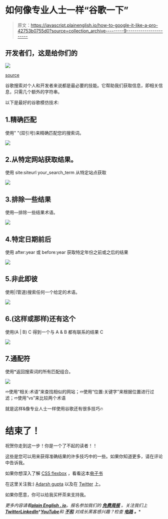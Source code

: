 # 如何像专业人士一样“谷歌一下”

> 原文：<https://javascript.plainenglish.io/how-to-google-it-like-a-pro-42753b0755d0?source=collection_archive---------9----------------------->

## 开发者们，这是给你们的

![](img/3fb8b52b6aed2d22c02c8dffb37af2a4.png)

[source](https://www.pexels.com/photo/orange-safety-ring-on-man-shoulder-near-body-of-water-319930/)

谷歌搜索对个人和开发者来说都是最必要的技能。它帮助我们获取信息，即相关信息，只需几个额外的字符串。

以下是最好的谷歌模仿技术:

## 1.精确匹配

使用" "(双引号)来精确匹配您的搜索词。

![](img/151b901e155ea15d84b75571f99a739b.png)

## 2.从特定网站获取结果。

使用 site:siteurl your_search_term 从特定站点获取

![](img/2a5dbcf5d498a7c932f3694a91822ce0.png)

## 3.排除一些结果

使用—排除一些结果术语。

![](img/e12a1c4b3b497486fe1f9abfbb99a925.png)

## 4.特定日期前后

使用 after:year 或 before:year 获取特定年份之前或之后的结果

![](img/bc4125a35f355562c93f003d2d4706cb.png)

## 5.非此即彼

使用|(管道)搜索任何一个给定的术语。

![](img/b4d0bc131c93058c68606d3c920ce280.png)

## 6.(这样或那样)还有这个

使用(A | B) C 得到一个与 A & B 都有联系的结果 C

![](img/a0c8bfdf2f0a103589b9505e74277a33.png)

## 7.通配符

使用*返回搜索词的所有匹配组合。

![](img/0fac7b1bf48920db786c966f58e7a192.png)

➱使用“相关:术语”来查找相似的网站；➱使用“位置:关键字”来根据位置进行过滤；➱使用“vs”来比较两个术语

就是这样&像专业人士一样使用谷歌还有很多技巧🔥

# 结束了！

祝贺你走到这一步！你是一个了不起的读者！！

这些是您可以用来获得准确结果的许多技巧中的一些。如果你知道更多，请在评论中告诉我。

如果你想深入了解 [CSS flexbox](https://gumroad.com/a/381209427/GHwFS) ，看看这本[电子书](https://gumroad.com/a/381209427/GHwFS)

在这里关注我:) [Adarsh gupta](https://medium.com/u/4323d7b9f6b1?source=post_page-----42753b0755d0--------------------------------) 以及在 [Twitter](http://twitter.com/adarsh____gupta) 上。

如果你愿意，你可以给我买杯茶来支持我。

*更多内容请看*[***plain English . io***](https://plainenglish.io/)*。报名参加我们的* [***免费周报***](http://newsletter.plainenglish.io/) *。关注我们上*[***Twitter***](https://twitter.com/inPlainEngHQ)[***LinkedIn***](https://www.linkedin.com/company/inplainenglish/)*[***YouTube***](https://www.youtube.com/channel/UCtipWUghju290NWcn8jhyAw)**和* [***不和***](https://discord.gg/GtDtUAvyhW) *对成长黑客感兴趣？检查* [***电路***](https://circuit.ooo/) ***。*****